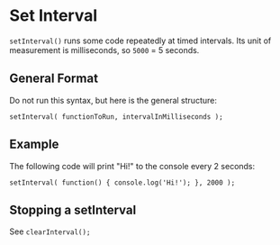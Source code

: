 # Set Interval

`setInterval()` runs some code repeatedly at timed intervals. Its unit of measurement is milliseconds, so `5000` = 5 seconds.


## General Format

Do not run this syntax, but here is the general structure:

```
setInterval( functionToRun, intervalInMilliseconds );
```


## Example

The following code will print "Hi!" to the console every 2 seconds:

```
setInterval( function() { console.log('Hi!'); }, 2000 );
```


## Stopping a setInterval

See `clearInterval();`